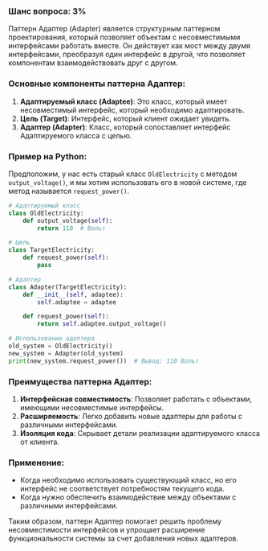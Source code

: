 ### Шанс вопроса: 3%

Паттерн Адаптер (Adapter) является структурным паттерном проектирования, который позволяет объектам с несовместимыми интерфейсами работать вместе. Он действует как мост между двумя интерфейсами, преобразуя один интерфейс в другой, что позволяет компонентам взаимодействовать друг с другом.

### Основные компоненты паттерна Адаптер:
1. **Адаптируемый класс (Adaptee)**: Это класс, который имеет несовместимый интерфейс, который необходимо адаптировать.
2. **Цель (Target)**: Интерфейс, который клиент ожидает увидеть.
3. **Адаптер (Adapter)**: Класс, который сопоставляет интерфейс Адаптируемого класса с целью.

### Пример на Python:
Предположим, у нас есть старый класс `OldElectricity` с методом `output_voltage()`, и мы хотим использовать его в новой системе, где метод называется `request_power()`.

```python
# Адаптируемый класс
class OldElectricity:
    def output_voltage(self):
        return 110  # Вольт

# Цель
class TargetElectricity:
    def request_power(self):
        pass

# Адаптер
class Adapter(TargetElectricity):
    def __init__(self, adaptee):
        self.adaptee = adaptee

    def request_power(self):
        return self.adaptee.output_voltage()

# Использование адаптера
old_system = OldElectricity()
new_system = Adapter(old_system)
print(new_system.request_power())  # Вывод: 110 Вольт
```

### Преимущества паттерна Адаптер:
1. **Интерфейсная совместимость**: Позволяет работать с объектами, имеющими несовместимые интерфейсы.
2. **Расширяемость**: Легко добавить новые адаптеры для работы с различными интерфейсами.
3. **Изоляция кода**: Скрывает детали реализации адаптируемого класса от клиента.

### Применение:
- Когда необходимо использовать существующий класс, но его интерфейс не соответствует потребностям текущего кода.
- Когда нужно обеспечить взаимодействие между объектами с различными интерфейсами.

Таким образом, паттерн Адаптер помогает решить проблему несовместимости интерфейсов и упрощает расширение функциональности системы за счет добавления новых адаптеров.